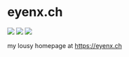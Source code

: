 eyenx.ch
========

![](https://github.com/eyenx/eyenx.ch/workflows/build/badge.svg)
[![](https://images.microbadger.com/badges/image/eyenx/eyenx-ch.svg)](https://microbadger.com/images/eyenx/eyenx-ch "Get your own image badge on microbadger.com") [![](https://images.microbadger.com/badges/version/eyenx/eyenx-ch.svg)](https://microbadger.com/images/eyenx/eyenx-ch "Get your own version badge on microbadger.com")

my lousy homepage at https://eyenx.ch 
